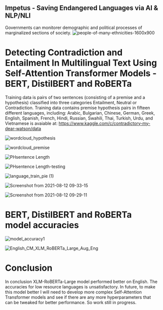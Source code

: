## Impetus - Saving Endangered Languages via AI & NLP/NLI
  Governments can monitorer demographic and political processes of marginalized sections of society. 
![people-of-many-ethnicities-1600x900](https://user-images.githubusercontent.com/78239454/129263372-0b241001-2913-4db7-a7da-67608e0d0bbb.jpg)

# Detecting Contradiction and Entailment In Multilingual Text Using Self-Attention Transformer Models - BERT, DistilBERT and RoBERTa
Training data is pairs of two sentences (consisting of a premise and a hypothesis) classified into three categories Entailment, Neutral or Contradiction. Training data contains premise hypothesis pairs in fifteen different languages, including: Arabic, Bulgarian, Chinese, German, Greek, English, Spanish, French, Hindi, Russian, Swahili, Thai, Turkish, Urdu, and Vietnamese is avaiable at: https://www.kaggle.com/c/contradictory-my-dear-watson/data 

![wordcloud_hypothesis](https://user-images.githubusercontent.com/78239454/129264437-dc6c235a-c26b-4e1f-b6ab-7a9eaa219f5f.png)

![wordcloud_premise](https://user-images.githubusercontent.com/78239454/129264484-458059fc-acc9-42b8-ae6d-2d97d978ce00.png)

![PHsentence Length](https://user-images.githubusercontent.com/78239454/129214303-2d116d02-adf7-4004-be52-8ce9e4288005.png)

![PHsentence Length-testing](https://user-images.githubusercontent.com/78239454/129214397-774d0a2a-60d6-4812-adb7-b6e8a28bb3db.png)

![language_train_pie (1)](https://user-images.githubusercontent.com/78239454/129109653-7c6b5f5a-ef0c-4d9e-92af-beb32c7982c5.png)

![Screenshot from 2021-08-12 09-33-15](https://user-images.githubusercontent.com/78239454/129215776-9f9ffdc4-3bdd-4ff2-82a6-404534b95391.png)

![Screenshot from 2021-08-12 09-29-11](https://user-images.githubusercontent.com/78239454/129215138-056e2379-995c-4101-b678-8ab7b445db99.png)


# BERT, DistilBERT and RoBERTa model accuracies
![model_accuracy1](https://user-images.githubusercontent.com/78239454/129111082-5653a210-10ea-466c-b592-72adbdcad1a1.png)

![English_CM_XLM_RoBERTa_Large_Aug_Eng](https://user-images.githubusercontent.com/78239454/129112239-13f96343-2d90-4ffe-a1c8-49072fb1df79.png)

# Conclusion
In conclusion XLM-RoBERTa-Large model performed better on English. The accuracies for low resource languages is unsatisfactory. In future, to make this model better I will need to develop more complex Self-Attention Transformer models and see if there are any more hyperparameters that can be tweaked for better performance. So work still in progress.
